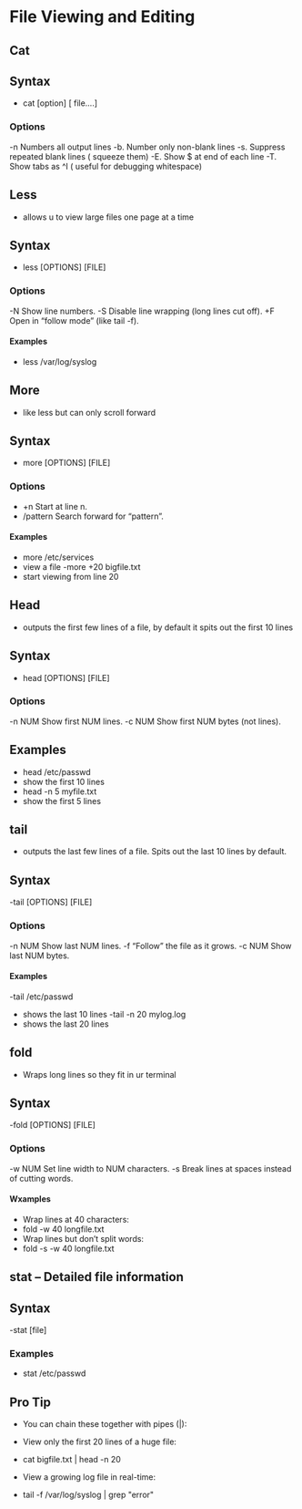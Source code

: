# **File Viewing and Editing**

## **Cat**

## **Syntax**
- cat [option] [ file….]

### **Options**
-n     Numbers all output lines
-b.    Number only non-blank lines
-s.    Suppress repeated blank lines ( squeeze  them)
-E.    Show $ at end of each line
-T.    Show tabs as ^I ( useful for debugging whitespace)


## **Less**
- allows u to view large files one page at a time

## **Syntax**
- less [OPTIONS] [FILE]

### **Options**
-N	Show line numbers.
-S	Disable line wrapping (long lines cut off).
+F	Open in “follow mode” (like tail -f).

#### **Examples**
- less /var/log/syslog


## **More**
- like less but can only scroll forward

## **Syntax**
- more [OPTIONS] [FILE]

### **Options**
- +n	Start at line n.
- /pattern	Search forward for “pattern”.

#### **Examples**
- more /etc/services
 - view a file
-more +20 bigfile.txt
- start viewing from line 20


## **Head**
- outputs the first few lines of a file, by default it spits out the first 10 lines

## **Syntax**
- head [OPTIONS] [FILE]

### **Options**
-n NUM	Show first NUM lines.
-c NUM	Show first NUM bytes (not lines).

## **Examples**
- head /etc/passwd
- show the first 10 lines
- head -n 5 myfile.txt
- show the first 5 lines


## **tail**
- outputs the last few lines of a file. Spits out the last 10 lines by default.

## **Syntax**
-tail [OPTIONS] [FILE]

### **Options**
-n NUM	Show last NUM lines.
-f	“Follow” the file as it grows.
-c NUM	Show last NUM bytes.

#### **Examples**
-tail /etc/passwd
- shows the last 10 lines
-tail -n 20 mylog.log
- shows the last 20 lines


## **fold**
- Wraps long lines so they fit in ur terminal

## **Syntax**
-fold [OPTIONS] [FILE]

### **Options**
-w NUM	Set line width to NUM characters.
-s	Break lines at spaces instead of cutting words.

#### **Wxamples**
- Wrap lines at 40 characters:
- fold -w 40 longfile.txt
- Wrap lines but don’t split words:
- fold -s -w 40 longfile.txt

## **stat – Detailed file information**

## **Syntax**
-stat [file]

### **Examples**
- stat /etc/passwd


## **Pro Tip**

- You can chain these together with pipes (|):

- View only the first 20 lines of a huge file:

- cat bigfile.txt | head -n 20

- View a growing log file in real-time:

- tail -f /var/log/syslog | grep "error"


